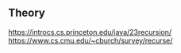 ## Theory

https://introcs.cs.princeton.edu/java/23recursion/
https://www.cs.cmu.edu/~cburch/survey/recurse/